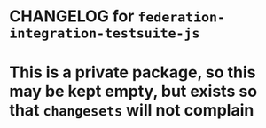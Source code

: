 # CHANGELOG for `federation-integration-testsuite-js`

# This is a private package, so this may be kept empty, but exists so that `changesets` will not complain
